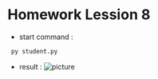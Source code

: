 # Homework Lession 8

* start command :
```cmd
 py student.py
```

* result :
![picture](result.JPG)



